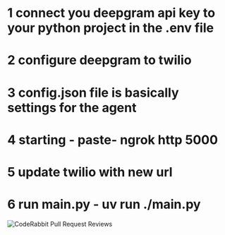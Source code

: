 # 1 connect you deepgram api key to your python project in the .env file

# 2 configure deepgram to twilio 

# 3 config.json file is basically settings for the agent

# 4 starting - paste- ngrok http 5000
# 5 update twilio with new url
# 6 run main.py - uv run ./main.py

![CodeRabbit Pull Request Reviews](https://img.shields.io/coderabbit/prs/github/Herman-Gathege/ai-voice-agent?utm_source=oss&utm_medium=github&utm_campaign=Herman-Gathege%2Fai-voice-agent&labelColor=171717&color=FF570A&link=https%3A%2F%2Fcoderabbit.ai&label=CodeRabbit+Reviews)